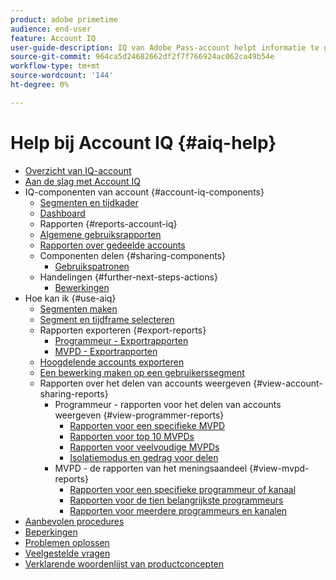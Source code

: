 ```yaml
---
product: adobe primetime
audience: end-user
feature: Account IQ
user-guide-description: IQ van Adobe Pass-account helpt informatie te geven over de IQ-componenten van de account en doorloopt gebruikersreizen om de verschillende componenten te gebruiken.
source-git-commit: 964ca5d24682662df2f7f766924ac062ca49b54e
workflow-type: tm+mt
source-wordcount: '144'
ht-degree: 0%

---
```


# Help bij Account IQ {#aiq-help}

+ [Overzicht van IQ-account](/help/accountiq/home.md)
+ [Aan de slag met Account IQ](/help/accountiq/get-started.md)
+ IQ-componenten van account {#account-iq-components}
   + [Segmenten en tijdkader](/help/accountiq/segments-timeframe.md)
   + [Dashboard](/help/accountiq/dashboard.md)
   + Rapporten {#reports-account-iq}
   + [Algemene gebruiksrapporten](/help/accountiq/general-usage-reports.md)
   + [Rapporten over gedeelde accounts](/help/accountiq/shared-acc-reports.md)
   + Componenten delen {#sharing-components}
      + [Gebruikspatronen](/help/accountiq/usage-patterns.md)
   + Handelingen {#further-next-steps-actions}
      + [Bewerkingen](/help/accountiq/operations.md)
+ Hoe kan ik {#use-aiq}
   + [Segmenten maken](/help/accountiq/build-segment.md)
   + [Segment en tijdframe selecteren](/help/accountiq/howto-select-segment-timeframe.md)
   + Rapporten exporteren {#export-reports}
      + [Programmeur - Exportrapporten](/help/accountiq/export-segment-metrics-progr.md)
      + [MVPD - Exportrapporten](/help/accountiq/export-segment-metrics-mvpd.md)
   + [Hoogdelende accounts exporteren](/help/accountiq/export-acc-information.md)
   + [Een bewerking maken op een gebruikerssegment](/help/accountiq/operation-affecting-user-segment.md)
   + Rapporten over het delen van accounts weergeven {#view-account-sharing-reports}
      + Programmeur - rapporten voor het delen van accounts weergeven {#view-programmer-reports}
         + [Rapporten voor een specifieke MVPD](/help/accountiq/reports-for-specific-mvpds.md)
         + [Rapporten voor top 10 MVPDs](/help/accountiq/top-10-mvpd-reports.md)
         + [Rapporten voor veelvoudige MVPDs](viewrep-multiple-mvpd.md)
         + [Isolatiemodus en gedrag voor delen](/help/accountiq/isolation-mode.md)
      + MVPD - de rapporten van het meningsaandeel {#view-mvpd-reports}
         + [Rapporten voor een specifieke programmeur of kanaal](/help/accountiq/reports-for-specific-programmers.md)
         + [Rapporten voor de tien belangrijkste programmeurs](/help/accountiq/top-10-programmer-reports.md)
         + [Rapporten voor meerdere programmeurs en kanalen](viewrep-multiple-programmer.md)
+ [Aanbevolen procedures](/help/accountiq/best-practices.md)
+ [Beperkingen](/help/accountiq/limitations.md)
+ [Problemen oplossen](/help/accountiq/troubleshoot.md)
+ [Veelgestelde vragen](/help/accountiq/faq.md)
+ [Verklarende woordenlijst van productconcepten](/help/accountiq/product-concepts.md)